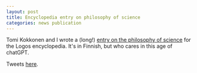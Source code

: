 ```yaml
---
layout: post
title: Encyclopedia entry on philosophy of science
categories: news publication
---
```

Tomi Kokkonen and I wrote a (long!) [entry on the philosophy of science](https://filosofia.fi/fi/ensyklopedia/tieteenfilosofia) for the Logos encyclopedia. It's in Finnish, but who cares in this age of chatGPT.

Tweets [here](https://twitter.com/LogosEnsy/status/1659156857259282437?s=20).

<!--more-->
